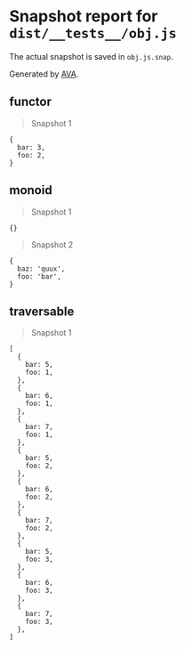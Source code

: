 # Snapshot report for `dist/__tests__/obj.js`

The actual snapshot is saved in `obj.js.snap`.

Generated by [AVA](https://ava.li).

## functor

> Snapshot 1

    {
      bar: 3,
      foo: 2,
    }

## monoid

> Snapshot 1

    {}

> Snapshot 2

    {
      baz: 'quux',
      foo: 'bar',
    }

## traversable

> Snapshot 1

    [
      {
        bar: 5,
        foo: 1,
      },
      {
        bar: 6,
        foo: 1,
      },
      {
        bar: 7,
        foo: 1,
      },
      {
        bar: 5,
        foo: 2,
      },
      {
        bar: 6,
        foo: 2,
      },
      {
        bar: 7,
        foo: 2,
      },
      {
        bar: 5,
        foo: 3,
      },
      {
        bar: 6,
        foo: 3,
      },
      {
        bar: 7,
        foo: 3,
      },
    ]
